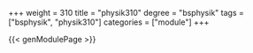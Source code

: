 +++
weight = 310
title = "physik310"
degree = "bsphysik"
tags = ["bsphysik", "physik310"]
categories = ["module"]
+++

{{< genModulePage >}}
